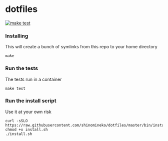 # dotfiles

[![make test](https://github.com/shinomineko/dotfiles/actions/workflows/make-test.yml/badge.svg)](https://github.com/shinomineko/dotfiles/actions/workflows/make-test.yml)

### Installing

This will create a bunch of symlinks from this repo to your home directory

```console
make
```

### Run the tests

The tests run in a container

```console
make test
```

### Run the install script

Use it at your own risk

```console
curl -sSLO https://raw.githubusercontent.com/shinomineko/dotfiles/master/bin/install.sh
chmod +x install.sh
./install.sh
```
